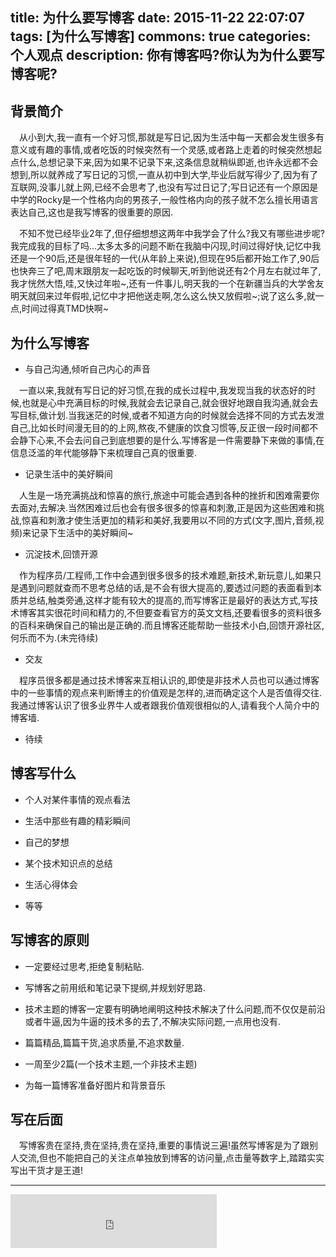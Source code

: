 title: 为什么要写博客
date: 2015-11-22 22:07:07
tags: [为什么写博客]
commons: true
categories: 个人观点
description: 你有博客吗?你认为为什么要写博客呢?
---

## 背景简介

&emsp;从小到大,我一直有一个好习惯,那就是写日记,因为生活中每一天都会发生很多有意义或有趣的事情,或者吃饭的时候突然有一个灵感,或者路上走着的时候突然想起点什么,总想记录下来,因为如果不记录下来,这条信息就稍纵即逝,也许永远都不会想到,所以就养成了写日记的习惯,一直从初中到大学,毕业后就写得少了,因为有了互联网,没事儿就上网,已经不会思考了,也没有写过日记了;写日记还有一个原因是中学的Rocky是一个性格内向的男孩子,一般性格内向的孩子就不怎么擅长用语言表达自己,这也是我写博客的很重要的原因.

&emsp;不知不觉已经毕业2年了,但仔细想想这两年中我学会了什么?我又有哪些进步呢?我完成我的目标了吗...太多太多的问题不断在我脑中闪现,时间过得好快,记忆中我还是一个90后,还是很年轻的一代(从年龄上来说),但现在95后都开始工作了,90后也快奔三了吧,周末跟朋友一起吃饭的时候聊天,听到他说还有2个月左右就过年了,我才恍然大悟,哇,又快过年啦~,还有一件事儿,明天我的一个在新疆当兵的大学舍友明天就回来过年假啦,记忆中才把他送走啊,怎么这么快又放假啦~;说了这么多,就一点,时间过得真TMD快啊~

## 为什么写博客

* 与自己沟通,倾听自己内心的声音

&emsp;一直以来,我就有写日记的好习惯,在我的成长过程中,我发现当我的状态好的时候,也就是心中充满目标的时候,我就会去记录自己,就会很好地跟自我沟通,就会去写目标,做计划.当我迷茫的时候,或者不知道方向的时候就会选择不同的方式去发泄自己,比如长时间漫无目的的上网,熬夜,不健康的饮食习惯等,反正很一段时间都不会静下心来,不会去问自己到底想要的是什么.写博客是一件需要静下来做的事情,在信息泛滥的年代能够静下来梳理自己真的很重要.

* 记录生活中的美好瞬间

&emsp;人生是一场充满挑战和惊喜的旅行,旅途中可能会遇到各种的挫折和困难需要你去面对,去解决.当然困难过后也会有很多很多的惊喜和刺激,正是因为这些困难和挑战,惊喜和刺激才使生活更加的精彩和美好,我要用以不同的方式(文字,图片,音频,视频)来记录下生活中的美好瞬间~

* 沉淀技术,回馈开源

&emsp;作为程序员/工程师,工作中会遇到很多很多的技术难题,新技术,新玩意儿,如果只是遇到问题就查而不思考总结的话,是不会有很大提高的,要透过问题的表面看到本质并总结,触类旁通,这样才能有较大的提高的,而写博客正是最好的表达方式,写技术博客其实很花时间和精力的,不但要查看官方的英文文档,还要看很多的资料很多的百科来确保自己的输出是正确的.而且博客还能帮助一些技术小白,回馈开源社区,何乐而不为.(未完待续)

* 交友

&emsp;程序员很多都是通过技术博客来互相认识的,即使是非技术人员也可以通过博客中的一些事情的观点来判断博主的价值观是怎样的,进而确定这个人是否值得交往.我通过博客认识了很多业界牛人或者跟我价值观很相似的人,请看我个人简介中的博客墙.

* 待续


## 博客写什么

* 个人对某件事情的观点看法

* 生活中那些有趣的精彩瞬间

* 自己的梦想

* 某个技术知识点的总结

* 生活心得体会

* 等等

## 写博客的原则

* 一定要经过思考,拒绝复制粘贴.

* 写博客之前用纸和笔记录下提纲,并规划好思路.

* 技术主题的博客一定要有明确地阐明这种技术解决了什么问题,而不仅仅是前沿或者牛逼,因为牛逼的技术多的去了,不解决实际问题,一点用也没有.

* 篇篇精品,篇篇干货,追求质量,不追求数量.

* 一周至少2篇(一个技术主题,一个非技术主题)

* 为每一篇博客准备好图片和背景音乐

## 写在后面

&emsp;写博客贵在坚持,贵在坚持,贵在坚持,重要的事情说三遍!虽然写博客是为了跟别人交流,但也不能把自己的关注点单独放到博客的访问量,点击量等数字上,踏踏实实写出干货才是王道!

---

<iframe frameborder="no" border="0" marginwidth="0" marginheight="0" width=330 height=86 src="http://music.163.com/outchain/player?type=2&id=393705&auto=0&height=66"></iframe>
